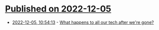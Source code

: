 # [Published on 2022-12-05](index.md)

* [2022-12-05, 10:54:13](https://news.ycombinator.com/item?id=33863940) - [What happens to all our tech after we're gone?](https://kevquirk.com/what-happens-when-were-gone/)
